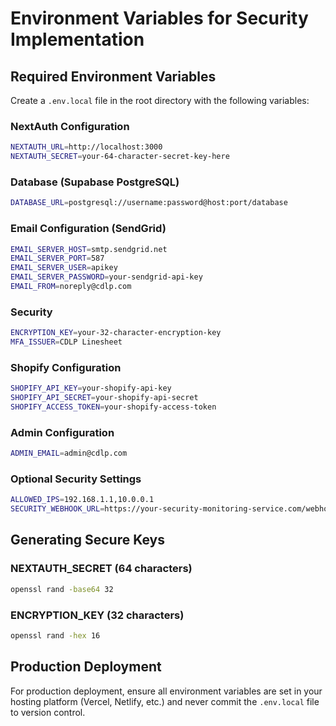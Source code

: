 # Environment Variables for Security Implementation

## Required Environment Variables

Create a `.env.local` file in the root directory with the following variables:

### NextAuth Configuration
```bash
NEXTAUTH_URL=http://localhost:3000
NEXTAUTH_SECRET=your-64-character-secret-key-here
```

### Database (Supabase PostgreSQL)
```bash
DATABASE_URL=postgresql://username:password@host:port/database
```

### Email Configuration (SendGrid)
```bash
EMAIL_SERVER_HOST=smtp.sendgrid.net
EMAIL_SERVER_PORT=587
EMAIL_SERVER_USER=apikey
EMAIL_SERVER_PASSWORD=your-sendgrid-api-key
EMAIL_FROM=noreply@cdlp.com
```

### Security
```bash
ENCRYPTION_KEY=your-32-character-encryption-key
MFA_ISSUER=CDLP Linesheet
```

### Shopify Configuration
```bash
SHOPIFY_API_KEY=your-shopify-api-key
SHOPIFY_API_SECRET=your-shopify-api-secret
SHOPIFY_ACCESS_TOKEN=your-shopify-access-token
```

### Admin Configuration
```bash
ADMIN_EMAIL=admin@cdlp.com
```

### Optional Security Settings
```bash
ALLOWED_IPS=192.168.1.1,10.0.0.1
SECURITY_WEBHOOK_URL=https://your-security-monitoring-service.com/webhook
```

## Generating Secure Keys

### NEXTAUTH_SECRET (64 characters)
```bash
openssl rand -base64 32
```

### ENCRYPTION_KEY (32 characters)
```bash
openssl rand -hex 16
```

## Production Deployment

For production deployment, ensure all environment variables are set in your hosting platform (Vercel, Netlify, etc.) and never commit the `.env.local` file to version control.
